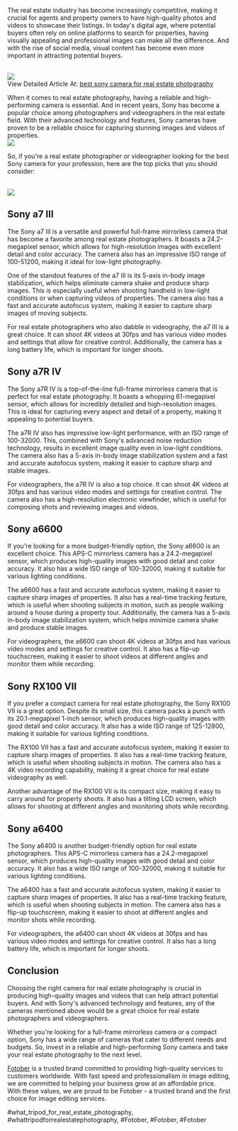 <p>The real estate industry has become increasingly competitive, making it crucial for agents and property owners to have high-quality photos and videos to showcase their listings. In today's digital age, where potential buyers often rely on online platforms to search for properties, having visually appealing and professional images can make all the difference. And with the rise of social media, visual content has become even more important in attracting potential buyers.</p><br><img src="https://fotober.com/_next/image?url=https%3A%2F%2Fapi-fotober.fotober.com%2Fassets%2Fa4164ab5-7ba3-4f9a-b77f-b1d97787ff33&w=828&q=75"></br>
View Detailed Article At: <a href="https://fotober.com/best-sony-camera-for-real-estate-photography">best sony camera for real estate photography</a><p>When it comes to real estate photography, having a reliable and high-performing camera is essential. And in recent years, Sony has become a popular choice among photographers and videographers in the real estate field. With their advanced technology and features, Sony cameras have proven to be a reliable choice for capturing stunning images and videos of properties.<br><img src="https://api-fotober.fotober.com/assets/3e7330b5-3ebe-401a-95ef-37628501e6a9.jpg?width=1200&height=943"></br><p>So, if you're a real estate photographer or videographer looking for the best Sony camera for your profession, here are the top picks that you should consider:</p><br><img src="https://api-fotober.fotober.com/assets/b3de137e-4c4e-455e-bd97-4516b3514fa1.jpg?width=1920&height=1080"></br><h2>Sony a7 III</h2><p>The Sony a7 III is a versatile and powerful full-frame mirrorless camera that has become a favorite among real estate photographers. It boasts a 24.2-megapixel sensor, which allows for high-resolution images with excellent detail and color accuracy. The camera also has an impressive ISO range of 100-51200, making it ideal for low-light photography.<p>One of the standout features of the a7 III is its 5-axis in-body image stabilization, which helps eliminate camera shake and produce sharp images. This is especially useful when shooting handheld in low-light conditions or when capturing videos of properties. The camera also has a fast and accurate autofocus system, making it easier to capture sharp images of moving subjects.</p><p>For real estate photographers who also dabble in videography, the a7 III is a great choice. It can shoot 4K videos at 30fps and has various video modes and settings that allow for creative control. Additionally, the camera has a long battery life, which is important for longer shoots.<h2>Sony a7R IV</h2><p>The Sony a7R IV is a top-of-the-line full-frame mirrorless camera that is perfect for real estate photography. It boasts a whopping 61-megapixel sensor, which allows for incredibly detailed and high-resolution images. This is ideal for capturing every aspect and detail of a property, making it appealing to potential buyers.</p><p>The a7R IV also has impressive low-light performance, with an ISO range of 100-32000. This, combined with Sony's advanced noise reduction technology, results in excellent image quality even in low-light conditions. The camera also has a 5-axis in-body image stabilization system and a fast and accurate autofocus system, making it easier to capture sharp and stable images.</p><p>For videographers, the a7R IV is also a top choice. It can shoot 4K videos at 30fps and has various video modes and settings for creative control. The camera also has a high-resolution electronic viewfinder, which is useful for composing shots and reviewing images and videos.</p><h2>Sony a6600</h2><p>If you're looking for a more budget-friendly option, the Sony a6600 is an excellent choice. This APS-C mirrorless camera has a 24.2-megapixel sensor, which produces high-quality images with good detail and color accuracy. It also has a wide ISO range of 100-32000, making it suitable for various lighting conditions.</p><p>The a6600 has a fast and accurate autofocus system, making it easier to capture sharp images of properties. It also has a real-time tracking feature, which is useful when shooting subjects in motion, such as people walking around a house during a property tour. Additionally, the camera has a 5-axis in-body image stabilization system, which helps minimize camera shake and produce stable images.</p><p>For videographers, the a6600 can shoot 4K videos at 30fps and has various video modes and settings for creative control. It also has a flip-up touchscreen, making it easier to shoot videos at different angles and monitor them while recording.</p><h2>Sony RX100 VII</h2><p>If you prefer a compact camera for real estate photography, the Sony RX100 VII is a great option. Despite its small size, this camera packs a punch with its 20.1-megapixel 1-inch sensor, which produces high-quality images with good detail and color accuracy. It also has a wide ISO range of 125-12800, making it suitable for various lighting conditions.</p><p>The RX100 VII has a fast and accurate autofocus system, making it easier to capture sharp images of properties. It also has a real-time tracking feature, which is useful when shooting subjects in motion. The camera also has a 4K video recording capability, making it a great choice for real estate videography as well.</p><p>Another advantage of the RX100 VII is its compact size, making it easy to carry around for property shoots. It also has a tilting LCD screen, which allows for shooting at different angles and monitoring shots while recording.</p><h2>Sony a6400</h2><p>The Sony a6400 is another budget-friendly option for real estate photographers. This APS-C mirrorless camera has a 24.2-megapixel sensor, which produces high-quality images with good detail and color accuracy. It also has a wide ISO range of 100-32000, making it suitable for various lighting conditions.</p><p>The a6400 has a fast and accurate autofocus system, making it easier to capture sharp images of properties. It also has a real-time tracking feature, which is useful when shooting subjects in motion. The camera also has a flip-up touchscreen, making it easier to shoot at different angles and monitor shots while recording.</p><p>For videographers, the a6400 can shoot 4K videos at 30fps and has various video modes and settings for creative control. It also has a long battery life, which is important for longer shoots.</p><h2>Conclusion</h2><p>Choosing the right camera for real estate photography is crucial in producing high-quality images and videos that can help attract potential buyers. And with Sony's advanced technology and features, any of the cameras mentioned above would be a great choice for real estate photographers and videographers.</p><p>Whether you're looking for a full-frame mirrorless camera or a compact option, Sony has a wide range of cameras that cater to different needs and budgets. So, invest in a reliable and high-performing Sony camera and take your real estate photography to the next level.</p><p><a href="https://fotober.com/">Fotober</a> is a trusted brand committed to providing high-quality services to customers worldwide. With fast speed and professionalism in image editing, we are committed to helping your business grow at an affordable price. With these values, we are proud to be Fotober - a trusted brand and the first choice for image editing services.</p>
#what_tripod_for_real_estate_photography, #whattripodforrealestatephotography, #Fotober, #Fotober, #Fotober
